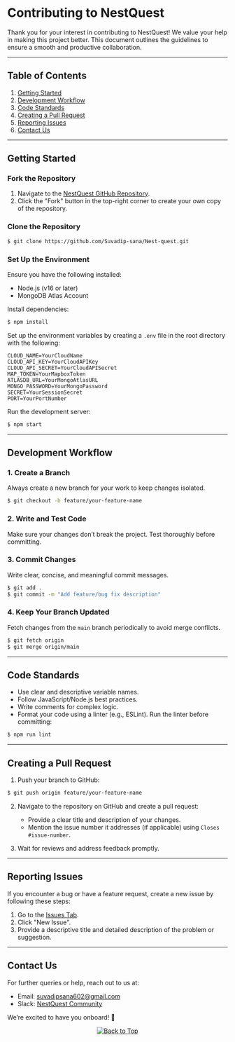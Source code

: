 # Contributing to NestQuest

Thank you for your interest in contributing to NestQuest! We value your help in making this project better. This document outlines the guidelines to ensure a smooth and productive collaboration.

---

## **Table of Contents**
1. [Getting Started](#getting-started)
2. [Development Workflow](#development-workflow)
3. [Code Standards](#code-standards)
4. [Creating a Pull Request](#creating-a-pull-request)
5. [Reporting Issues](#reporting-issues)
6. [Contact Us](#contact-us)

---

## **Getting Started**

### **Fork the Repository**
1. Navigate to the [NestQuest GitHub Repository](https://github.com/Suvadip-sana/Nest-quest).
2. Click the "Fork" button in the top-right corner to create your own copy of the repository.

### **Clone the Repository**
```bash
$ git clone https://github.com/Suvadip-sana/Nest-quest.git
```

### **Set Up the Environment**
Ensure you have the following installed:
- Node.js (v16 or later)
- MongoDB Atlas Account

Install dependencies:
```bash
$ npm install
```

Set up the environment variables by creating a `.env` file in the root directory with the following:
```env
CLOUD_NAME=YourCloudName
CLOUD_API_KEY=YourCloudAPIKey
CLOUD_API_SECRET=YourCloudAPISecret
MAP_TOKEN=YourMapboxToken
ATLASDB_URL=YourMongoAtlasURL
MONGO_PASSWORD=YourMongoPassword
SECRET=YourSessionSecret
PORT=YourPortNumber
```

Run the development server:
```bash
$ npm start
```

---

## **Development Workflow**

### **1. Create a Branch**
Always create a new branch for your work to keep changes isolated.
```bash
$ git checkout -b feature/your-feature-name
```

### **2. Write and Test Code**
Make sure your changes don’t break the project. Test thoroughly before committing.

### **3. Commit Changes**
Write clear, concise, and meaningful commit messages.
```bash
$ git add .
$ git commit -m "Add feature/bug fix description"
```

### **4. Keep Your Branch Updated**
Fetch changes from the `main` branch periodically to avoid merge conflicts.
```bash
$ git fetch origin
$ git merge origin/main
```

---

## **Code Standards**

- Use clear and descriptive variable names.
- Follow JavaScript/Node.js best practices.
- Write comments for complex logic.
- Format your code using a linter (e.g., ESLint). Run the linter before committing:
```bash
$ npm run lint
```

---

## **Creating a Pull Request**

1. Push your branch to GitHub:
```bash
$ git push origin feature/your-feature-name
```

2. Navigate to the repository on GitHub and create a pull request:
   - Provide a clear title and description of your changes.
   - Mention the issue number it addresses (if applicable) using `Closes #issue-number`.

3. Wait for reviews and address feedback promptly.

---

## **Reporting Issues**

If you encounter a bug or have a feature request, create a new issue by following these steps:
1. Go to the [Issues Tab](https://github.com/Suvadip-sana/Nest-quest/issues).
2. Click "New Issue".
3. Provide a descriptive title and detailed description of the problem or suggestion.

---

## **Contact Us**

For further queries or help, reach out to us at:
- Email: suvadipsana602@gmail.com
- Slack: [NestQuest Community](https://join.slack.com/t/nestquest/shared_invite)

We’re excited to have you onboard! 🚀

<div align="center">
    <a href="#top">
        <img src="https://img.shields.io/badge/Back%20to%20Top-000000?style=for-the-badge&logo=github&logoColor=white" alt="Back to Top">
    </a>
</div>
